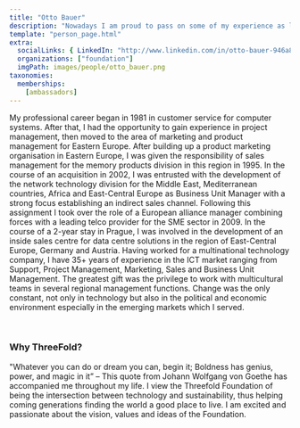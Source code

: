 ```yaml
---
title: "Otto Bauer"
description: "Nowadays I am proud to pass on some of my experience as lecturer at an educational college."
template: "person_page.html"
extra:
  socialLinks: { LinkedIn: "http://www.linkedin.com/in/otto-bauer-946a863"}
  organizations: ["foundation"]
  imgPath: images/people/otto_bauer.png
taxonomies:
  memberships:
    [ambassadors]
---
```


My professional career began in 1981 in customer service for computer systems. After that, I had the opportunity to gain experience in project management, then moved to the area of marketing and product management for Eastern Europe. After building up a product marketing organisation in Eastern Europe, I was given the responsibility of sales management for the memory products division in this region in 1995. In the course of an acquisition in 2002, I was entrusted with the development of the network technology division for the Middle East, Mediterranean countries, Africa and East-Central Europe as Business Unit Manager with a strong focus establishing an indirect sales channel. Following this assignment I took over the role of a European alliance manager combining forces with a leading telco provider for the SME sector in 2009. In the course of a 2-year stay in Prague, I was involved in the development of an inside sales centre for data centre solutions in the region of East-Central Europe, Germany and Austria. Having worked for a multinational technology company, I have 35+ years of experience in the ICT market ranging from Support, Project Management, Marketing, Sales and Business Unit Management. The greatest gift was the privilege to work with multicultural teams in several regional management functions. Change was the only constant, not only in technology but also in the political and economic environment especially in the emerging markets which I served.

<br>

### Why ThreeFold?

"Whatever you can do or dream you can, begin it; Boldness has genius, power, and magic in it” – This quote from Johann Wolfgang von Goethe has accompanied me throughout my life. I view the Threefold Foundation of being the intersection between technology and sustainability, thus helping coming generations finding the world a good place to live. I am excited and passionate about the vision, values and ideas of the Foundation.